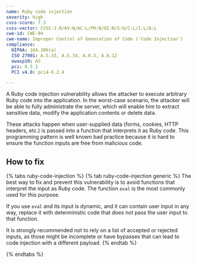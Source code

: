 ```yaml
---
name: Ruby code injection
severity: high
cvss-score: 7.3
cvss-vector: CVSS:3.0/AV:N/AC:L/PR:N/UI:N/S:U/C:L/I:L/A:L
cwe-id: CWE-94
cwe-name: Improper Control of Generation of Code ('Code Injection')
compliance:
  HIPAA: 164.306(a)
  ISO 27001: A.5.33, A.5.34, A.8.3, A.8.12
  owasp10: A3
  pci: 6.5.1
  PCI v4.0: pci4-6.2.4

---            
```


A Ruby code injection vulnerability allows the attacker to execute arbitrary Ruby code into the application. In the worst-case scenario, the attacker will be able to fully administrate the server, which will enable him to extract sensitive data, modify the application contents or delete data.

These attacks happen when user-supplied data (forms, cookies, HTTP headers, etc.) is passed into a function that interprets it as Ruby code. This programming pattern is well known bad practice because it is hard to ensure the function inputs are free from malicious code.

## How to fix

{% tabs ruby-code-injection %}
{% tab ruby-code-injection generic %}
The best way to fix and prevent this vulnerability is to avoid functions that interpret the input as Ruby code. The function `eval` is the most commonly used for this purpose.

If you use `eval` and its input is dynamic, and it can contain user input in any way, replace it with deterministic code that does not pass the user input to that function.

It is strongly recommended not to rely on a list of accepted or rejected inputs, as those might be incomplete or have bypasses that can lead to code injection with a different payload.
{% endtab %}

{% endtabs %}
